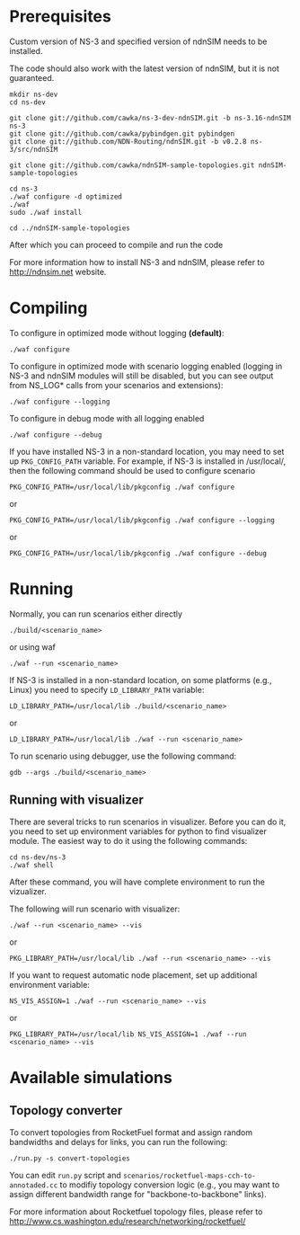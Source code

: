Prerequisites
=============

Custom version of NS-3 and specified version of ndnSIM needs to be installed.

The code should also work with the latest version of ndnSIM, but it is not guaranteed.

    mkdir ns-dev
    cd ns-dev

    git clone git://github.com/cawka/ns-3-dev-ndnSIM.git -b ns-3.16-ndnSIM ns-3
    git clone git://github.com/cawka/pybindgen.git pybindgen
    git clone git://github.com/NDN-Routing/ndnSIM.git -b v0.2.8 ns-3/src/ndnSIM

    git clone git://github.com/cawka/ndnSIM-sample-topologies.git ndnSIM-sample-topologies

    cd ns-3
    ./waf configure -d optimized
    ./waf
    sudo ./waf install

    cd ../ndnSIM-sample-topologies

After which you can proceed to compile and run the code

For more information how to install NS-3 and ndnSIM, please refer to http://ndnsim.net website.

Compiling
=========

To configure in optimized mode without logging **(default)**:

    ./waf configure

To configure in optimized mode with scenario logging enabled (logging in NS-3 and ndnSIM modules will still be disabled,
but you can see output from NS_LOG* calls from your scenarios and extensions):

    ./waf configure --logging

To configure in debug mode with all logging enabled

    ./waf configure --debug

If you have installed NS-3 in a non-standard location, you may need to set up ``PKG_CONFIG_PATH`` variable.
For example, if NS-3 is installed in /usr/local/, then the following command should be used to
configure scenario

    PKG_CONFIG_PATH=/usr/local/lib/pkgconfig ./waf configure

or

    PKG_CONFIG_PATH=/usr/local/lib/pkgconfig ./waf configure --logging

or

    PKG_CONFIG_PATH=/usr/local/lib/pkgconfig ./waf configure --debug

Running
=======

Normally, you can run scenarios either directly

    ./build/<scenario_name>

or using waf

    ./waf --run <scenario_name>

If NS-3 is installed in a non-standard location, on some platforms (e.g., Linux) you need to specify ``LD_LIBRARY_PATH`` variable:

    LD_LIBRARY_PATH=/usr/local/lib ./build/<scenario_name>

or

    LD_LIBRARY_PATH=/usr/local/lib ./waf --run <scenario_name>

To run scenario using debugger, use the following command:

    gdb --args ./build/<scenario_name>


Running with visualizer
-----------------------

There are several tricks to run scenarios in visualizer.  Before you can do it, you need to set up environment variables for python to find visualizer module.  The easiest way to do it using the following commands:

    cd ns-dev/ns-3
    ./waf shell

After these command, you will have complete environment to run the vizualizer.

The following will run scenario with visualizer:

    ./waf --run <scenario_name> --vis

or

    PKG_LIBRARY_PATH=/usr/local/lib ./waf --run <scenario_name> --vis

If you want to request automatic node placement, set up additional environment variable:

    NS_VIS_ASSIGN=1 ./waf --run <scenario_name> --vis

or

    PKG_LIBRARY_PATH=/usr/local/lib NS_VIS_ASSIGN=1 ./waf --run <scenario_name> --vis

Available simulations
=====================

Topology converter
------------------

To convert topologies from RocketFuel format and assign random bandwidths and delays for links, you can run the following:

    ./run.py -s convert-topologies

You can edit ``run.py`` script and ``scenarios/rocketfuel-maps-cch-to-annotaded.cc`` to modifiy topology conversion logic
(e.g., you may want to assign different bandwidth range for "backbone-to-backbone" links).

For more information about Rocketfuel topology files, please refer to http://www.cs.washington.edu/research/networking/rocketfuel/

